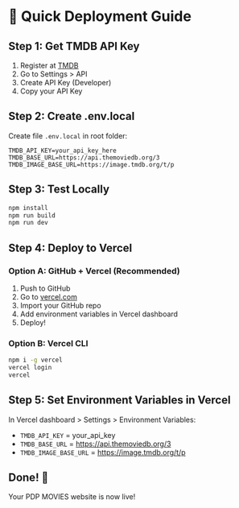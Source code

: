 # 🚀 Quick Deployment Guide

## Step 1: Get TMDB API Key
1. Register at [TMDB](https://www.themoviedb.org/)
2. Go to Settings > API
3. Create API Key (Developer)
4. Copy your API Key

## Step 2: Create .env.local
Create file `.env.local` in root folder:
```
TMDB_API_KEY=your_api_key_here
TMDB_BASE_URL=https://api.themoviedb.org/3
TMDB_IMAGE_BASE_URL=https://image.tmdb.org/t/p
```

## Step 3: Test Locally
```bash
npm install
npm run build
npm run dev
```

## Step 4: Deploy to Vercel

### Option A: GitHub + Vercel (Recommended)
1. Push to GitHub
2. Go to [vercel.com](https://vercel.com)
3. Import your GitHub repo
4. Add environment variables in Vercel dashboard
5. Deploy!

### Option B: Vercel CLI
```bash
npm i -g vercel
vercel login
vercel
```

## Step 5: Set Environment Variables in Vercel
In Vercel dashboard > Settings > Environment Variables:
- `TMDB_API_KEY` = your_api_key
- `TMDB_BASE_URL` = https://api.themoviedb.org/3
- `TMDB_IMAGE_BASE_URL` = https://image.tmdb.org/t/p

## Done! 🎉
Your PDP MOVIES website is now live!

